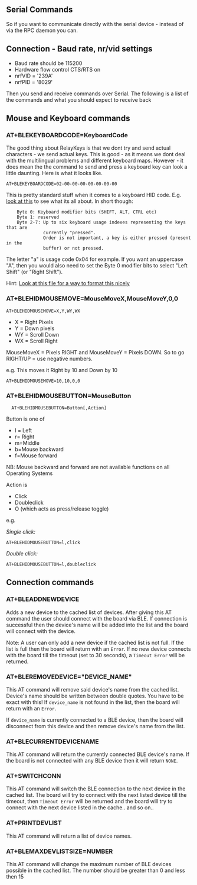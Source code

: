 ## Serial Commands

So if you want to communicate directly with the serial device - instead of via the RPC daemon you can. 

## Connection - Baud rate, nr/vid settings

* Baud rate should be 115200 
* Hardware flow control CTS/RTS on
* nrfVID = '239A'
* nrfPID = '8029'

Then you send and receive commands over Serial. The following is a list of the commands and what you should expect to receive back 


## Mouse and Keyboard commands 

### AT+BLEKEYBOARDCODE=KeyboardCode

The good thing about RelayKeys is that we dont try and send actual characters - we send actual keys. This is good - as it means we dont deal with the multilingual problems and different keyboard maps. However - it does mean the the command to send and press a keyboard key can look a little daunting. Here is what it looks like. 

``AT+BLEKEYBOARDCODE=02-00-00-00-00-00-00-00``

This is pretty standard stuff when it comes to a keyboard HID code. E.g. [look at this](https://www.usb.org/sites/default/files/documents/hut1_12v2.pdf) to see what its all about. In short though: 

        Byte 0: Keyboard modifier bits (SHIFT, ALT, CTRL etc)
        Byte 1: reserved
        Byte 2-7: Up to six keyboard usage indexes representing the keys that are 
                  currently "pressed". 
                  Order is not important, a key is either pressed (present in the 
                  buffer) or not pressed.

The letter "a" is usage code 0x04 for example. If you want an uppercase "A", then you would also need to set the Byte 0 modifier bits to select "Left Shift" (or "Right Shift").

Hint: [Look at this file for a way to format this nicely](https://github.com/AceCentre/RelayKeys/blob/69fffd89cf5ace9ee74ed6bc4fe958bff4fb3db2/blehid.py#L222)


### AT+BLEHIDMOUSEMOVE=MouseMoveX,MouseMoveY,0,0

``AT+BLEHIDMOUSEMOVE=X,Y,WY,WX``

- X = Right Pixels
- Y = Down pixels 
- WY = Scroll Down
- WX = Scroll Right

MouseMoveX = Pixels RIGHT and MouseMoveY = Pixels DOWN. So to go RIGHT/UP = use negative numbers. 

e.g. This moves it Right by 10 and Down by 10

``AT+BLEHIDMOUSEMOVE=10,10,0,0``


### AT+BLEHIDMOUSEBUTTON=MouseButton

``	
AT+BLEHIDMOUSEBUTTON=Button[,Action]
``

Button is one of 

- l = Left
- r= Right
- m=Middle
- b=Mouse backward
- f=Mouse forward

NB: Mouse backward and forward are not available functions on all Operating Systems

Action is 
- Click
- Doubleclick 
- O (which acts as press/release toggle)

e.g.

*Single click:*

	AT+BLEHIDMOUSEBUTTON=l,click

*Double click:*

	AT+BLEHIDMOUSEBUTTON=l,doubleclick

	

## Connection commands

### AT+BLEADDNEWDEVICE


Adds a new device to the cached list of devices.  After giving this AT command the user should connect with the board via BLE. If connection is successful then the device's name will be added into the list and the board will connect with the device.

Note: A user can only add a new device if the cached list is not full. If the list is full then the board will return with an `Error`. If no new device connects with the board till the timeout (set to 30 seconds), a `Timeout Error` will be returned.

### AT+BLEREMOVEDEVICE="DEVICE_NAME"

This AT command will remove said device's name from the cached list. Device's name should be written between double quotes. You have to be exact with this!  If `device_name` is not found in the list, then the board will return with an `Error`.

If `device_name` is currently connected to a BLE device, then the board will disconnect from this device and then remove device's name from the list.

### AT+BLECURRENTDEVICENAME

This AT command will return the currently connected BLE device's name. If the board is not connected with any BLE device then it will return `NONE`.

### AT+SWITCHCONN

This AT command will switch the  BLE connection to the next device in the cached list.
The board will try to connect with the next listed device till the timeout, then `Timeout Error` will be returned and the board will try to connect with the next  device listed in the cache.. and so on.. 

### AT+PRINTDEVLIST

This AT command will return a list of device names.

### AT+BLEMAXDEVLISTSIZE=NUMBER

This AT command will change the maximum number of BLE devices possible in the cached list.
The number should be greater than 0 and less then 15
